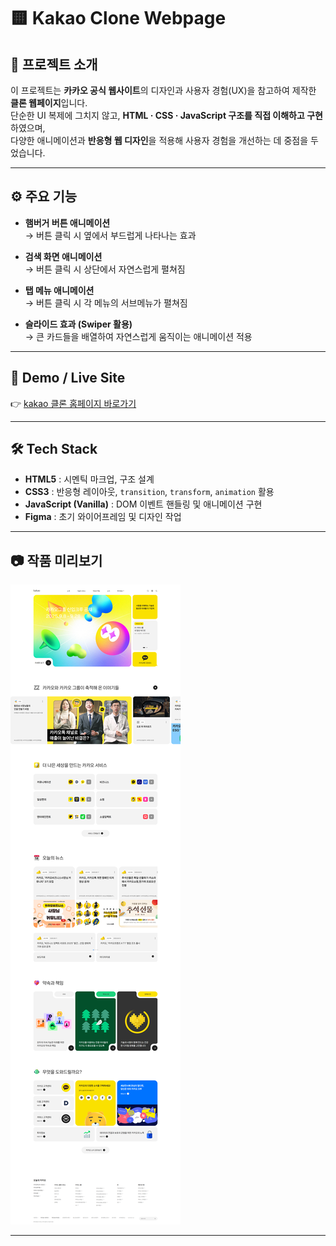 # 🟨 Kakao Clone Webpage

## 📌 프로젝트 소개
이 프로젝트는 **카카오 공식 웹사이트**의 디자인과 사용자 경험(UX)을 참고하여 제작한 **클론 웹페이지**입니다.  
단순한 UI 복제에 그치지 않고, **HTML · CSS · JavaScript 구조를 직접 이해하고 구현**하였으며,  
다양한 애니메이션과 **반응형 웹 디자인**을 적용해 사용자 경험을 개선하는 데 중점을 두었습니다.  

---

## ⚙️ 주요 기능
- **햄버거 버튼 애니메이션**  
  → 버튼 클릭 시 옆에서 부드럽게 나타나는 효과  

- **검색 화면 애니메이션**  
  → 버튼 클릭 시 상단에서 자연스럽게 펼쳐짐  

- **탭 메뉴 애니메이션**  
  → 버튼 클릭 시 각 메뉴의 서브메뉴가 펼쳐짐  

- **슬라이드 효과 (Swiper 활용)**  
  → 큰 카드들을 배열하여 자연스럽게 움직이는 애니메이션 적용  

---

## 🚀 Demo / Live Site
👉 [kakao 클론 홈페이지 바로가기](https://leehyejin0821.github.io/kakao/)

---

## 🛠 Tech Stack
- **HTML5** : 시멘틱 마크업, 구조 설계  
- **CSS3** : 반응형 레이아웃, `transition`, `transform`, `animation` 활용  
- **JavaScript (Vanilla)** : DOM 이벤트 핸들링 및 애니메이션 구현  
- **Figma** : 초기 와이어프레임 및 디자인 작업


---

## 📷 작품 미리보기
![kakao 클론 홈페이지 미리보기](./photo/preview.png)

---
